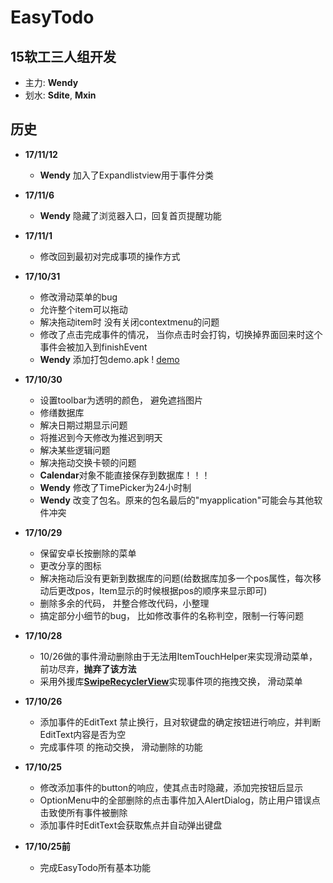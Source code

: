 # EasyTodo

## 15软工三人组开发
- 主力: **Wendy**
- 划水: **Sdite**, **Mxin**

## 历史


- **17/11/12**
    + **Wendy** 加入了Expandlistview用于事件分类

- **17/11/6**
    + **Wendy** 隐藏了浏览器入口，回复首页提醒功能
    
- **17/11/1**
    + 修改回到最初对完成事项的操作方式

- **17/10/31**
    + 修改滑动菜单的bug
    + 允许整个item可以拖动
    + 解决拖动item时 没有关闭contextmenu的问题
    + 修改了点击完成事件的情况， 当你点击时会打钩，切换掉界面回来时这个事件会被加入到finishEvent
    + **Wendy** 添加打包demo.apk ! [demo](/demo/demo-17-10-31.apk)

- **17/10/30**
    + 设置toolbar为透明的颜色， 避免遮挡图片
    + 修缮数据库
    + 解决日期过期显示问题
    + 将推迟到今天修改为推迟到明天
    + 解决某些逻辑问题
    + 解决拖动交换卡顿的问题
    + **Calendar**对象不能直接保存到数据库！！！
    + **Wendy** 修改了TimePicker为24小时制
    + **Wendy** 改变了包名。原来的包名最后的"myapplication"可能会与其他软件冲突


- **17/10/29**
    + 保留安卓长按删除的菜单
    + 更改分享的图标
    + 解决拖动后没有更新到数据库的问题(给数据库加多一个pos属性，每次移动后更改pos，Item显示的时候根据pos的顺序来显示即可)
    + 删除多余的代码， 并整合修改代码，小整理
    + 搞定部分小细节的bug， 比如修改事件的名称判空，限制一行等问题

- **17/10/28**
    + 10/26做的事件滑动删除由于无法用ItemTouchHelper来实现滑动菜单，前功尽弃，**抛弃了该方法**
    + 采用外援库[**SwipeRecyclerView**](https://github.com/yanzhenjie/SwipeRecyclerView)实现事件项的拖拽交换， 滑动菜单

- **17/10/26**
    + 添加事件的EditText 禁止换行，且对软键盘的确定按钮进行响应，并判断EditText内容是否为空
    + 完成事件项 的拖动交换， 滑动删除的功能

- **17/10/25**
    + 修改添加事件的button的响应，使其点击时隐藏，添加完按钮后显示
    + OptionMenu中的全部删除的点击事件加入AlertDialog，防止用户错误点击致使所有事件被删除
    + 添加事件时EditText会获取焦点并自动弹出键盘

- **17/10/25前** 
    + 完成EasyTodo所有基本功能